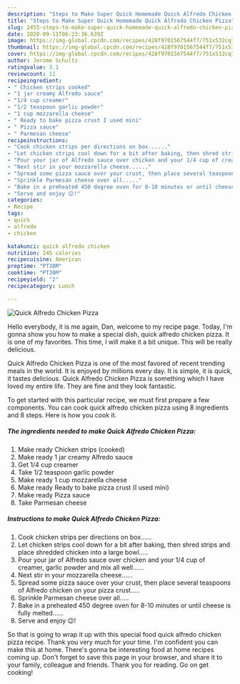 ```yaml
---
description: "Steps to Make Super Quick Homemade Quick Alfredo Chicken Pizza"
title: "Steps to Make Super Quick Homemade Quick Alfredo Chicken Pizza"
slug: 2455-steps-to-make-super-quick-homemade-quick-alfredo-chicken-pizza
date: 2020-09-11T06:23:36.639Z
image: https://img-global.cpcdn.com/recipes/428f9701567544f7/751x532cq70/quick-alfredo-chicken-pizza-recipe-main-photo.jpg
thumbnail: https://img-global.cpcdn.com/recipes/428f9701567544f7/751x532cq70/quick-alfredo-chicken-pizza-recipe-main-photo.jpg
cover: https://img-global.cpcdn.com/recipes/428f9701567544f7/751x532cq70/quick-alfredo-chicken-pizza-recipe-main-photo.jpg
author: Jerome Schultz
ratingvalue: 3.1
reviewcount: 11
recipeingredient:
- " Chicken strips cooked"
- "1 jar creamy Alfredo sauce"
- "1/4 cup creamer"
- "1/2 teaspoon garlic powder"
- "1 cup mozzarella cheese"
- " Ready to bake pizza crust I used mini"
- " Pizza sauce"
- " Parmesan cheese"
recipeinstructions:
- "Cook chicken strips per directions on box......"
- "Let chicken strips cool down for a bit after baking, then shred strips and place shredded chicken into a large bowl....."
- "Pour your jar of Alfredo sauce over chicken and your 1/4 cup of creamer, garlic powder and mix all well......"
- "Next stir in your mozzarella cheese......"
- "Spread some pizza sauce over your crust, then place several teaspoons of Alfredo chicken on your pizza crust....."
- "Sprinkle Parmesan cheese over all....."
- "Bake in a preheated 450 degree oven for 8-10 minutes or until cheese is fully melted......"
- "Serve and enjoy 😉!"
categories:
- Recipe
tags:
- quick
- alfredo
- chicken

katakunci: quick alfredo chicken 
nutrition: 245 calories
recipecuisine: American
preptime: "PT38M"
cooktime: "PT30M"
recipeyield: "2"
recipecategory: Lunch

---
```



![Quick Alfredo Chicken Pizza](https://img-global.cpcdn.com/recipes/428f9701567544f7/751x532cq70/quick-alfredo-chicken-pizza-recipe-main-photo.jpg)

Hello everybody, it is me again, Dan, welcome to my recipe page. Today, I'm gonna show you how to make a special dish, quick alfredo chicken pizza. It is one of my favorites. This time, I will make it a bit unique. This will be really delicious.



Quick Alfredo Chicken Pizza is one of the most favored of recent trending meals in the world. It is enjoyed by millions every day. It is simple, it is quick, it tastes delicious. Quick Alfredo Chicken Pizza is something which I have loved my entire life. They are fine and they look fantastic.


To get started with this particular recipe, we must first prepare a few components. You can cook quick alfredo chicken pizza using 8 ingredients and 8 steps. Here is how you cook it.

<!--inarticleads1-->

##### The ingredients needed to make Quick Alfredo Chicken Pizza:

1. Make ready  Chicken strips (cooked)
1. Make ready 1 jar creamy Alfredo sauce
1. Get 1/4 cup creamer
1. Take 1/2 teaspoon garlic powder
1. Make ready 1 cup mozzarella cheese
1. Make ready  Ready to bake pizza crust (I used mini)
1. Make ready  Pizza sauce
1. Take  Parmesan cheese




<!--inarticleads2-->

##### Instructions to make Quick Alfredo Chicken Pizza:

1. Cook chicken strips per directions on box......
1. Let chicken strips cool down for a bit after baking, then shred strips and place shredded chicken into a large bowl.....
1. Pour your jar of Alfredo sauce over chicken and your 1/4 cup of creamer, garlic powder and mix all well......
1. Next stir in your mozzarella cheese......
1. Spread some pizza sauce over your crust, then place several teaspoons of Alfredo chicken on your pizza crust.....
1. Sprinkle Parmesan cheese over all.....
1. Bake in a preheated 450 degree oven for 8-10 minutes or until cheese is fully melted......
1. Serve and enjoy 😉!




So that is going to wrap it up with this special food quick alfredo chicken pizza recipe. Thank you very much for your time. I'm confident you can make this at home. There's gonna be interesting food at home recipes coming up. Don't forget to save this page in your browser, and share it to your family, colleague and friends. Thank you for reading. Go on get cooking!
